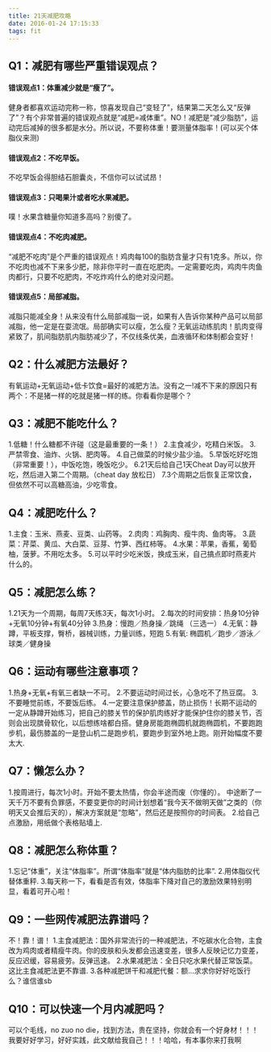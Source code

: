 ```yaml
---
title: 21天减肥攻略
date: 2016-01-24 17:15:33
tags: fit
---
```


## Q1：减肥有哪些严重错误观点？
#### 错误观点1：体重减少就是“瘦了”。
健身者都喜欢运动完称一称，惊喜发现自己“变轻了”，结果第二天怎么又“反弹了”？有个非常普遍的错误观点就是“减肥=减体重”。NO！减肥是“减少脂肪”，运动完后减掉的很多都是水分。所以说，不要称体重！要测量体脂率！(可以买个体脂仪来测)

#### 错误观点2：不吃早饭。
不吃早饭会得胆结石胆囊炎，不信你可以试试昂！

#### 错误观点3：只喝果汁或者吃水果减肥。
噗！水果含糖量你知道多高吗？别傻了。

#### 错误观点4：不吃肉减肥。
“减肥不吃肉”是个严重的错误观点！鸡肉每100的脂肪含量才只有1克多。所以，你不吃肉也减不下来多少肥，除非你平时一直在吃肥肉。一定需要吃肉，鸡肉牛肉鱼肉都行，只要不吃肥肉，不吃炸鸡什么的绝对没问题。

#### 错误观点5：局部减脂。
减脂只能减全身！从来没有什么局部减脂一说，如果有人告诉你某种产品可以局部减脂，他一定是在耍流氓。局部确实可以瘦，怎么瘦？无氧运动练肌肉！肌肉变得紧致了，肌间脂肪肌内脂肪减少了，不仅线条优美，血液循环和体制都会变好！

## Q2：什么减肥方法最好？
有氧运动+无氧运动+低卡饮食=最好的减肥方法。没有之一!减不下来的原因只有两个：不是猪一样的吃就是猪一样的练。你看看你是哪个？

## Q3：减肥不能吃什么？
1.低糖！什么糖都不许碰（这是最重要的一条！）
2.主食减少，吃精白米饭。
3.严禁零食、油炸、火锅、肥肉等。
4.自己做菜的时候少盐少油。
5.早饭吃好吃饱（非常重要！），中饭吃饱，晚饭吃少。
6.21天后给自己1天Cheat Day可以放开吃，然后进入第二个周期。（cheat day  放松日）
7.3个周期之后恢复正常饮食，但依然不可以高糖高油，少吃零食。

## Q4：减肥吃什么？
1.主食：玉米、燕麦、豆类、山药等。
2.肉肉：鸡胸肉、瘦牛肉、鱼肉等。
3.蔬菜：芹菜、黄瓜、大白菜、豆芽、竹笋、西红柿等。
4.水果：苹果，香蕉，葡萄柚，菠萝。不用吃太多。
5.可以平时少吃米饭，换成玉米，自己搞点即时燕麦片什么的。

## Q5：减肥怎么练？
1.21天为一个周期，每周7天练3天，每次1小时。
2.每次的时间安排：热身10分钟+无氧10分钟+有氧40分钟
3.热身：慢跑／热身操／跳绳 （三选一）
4.无氧：静蹲，平板支撑，臀桥，器械训练，力量训练，短跑
5.有氧: 椭圆机／跑步／游泳／球类／健身操

## Q6：运动有哪些注意事项？
1.热身+无氧+有氧三者缺一不可。
2.不要运动时间过长，心急吃不了热豆腐。
3.不要睡觉前练，不要饭后练。
4.一定要注意保护膝盖，防止损伤！长期不运动的一定从静蹲开始练习，把自己的膝关节的保护肌肉练好才能保护住你的膝关节，否则会出现膑骨软化，以后想练啥都白搭。健身房能跑椭圆机就跑椭圆机，不要跑跑步机，最伤膝盖的一是登山机二是跑步机，要跑步到室外地上跑。刚开始幅度不要太大.

## Q7：懒怎么办？
1.按周进行，每次1小时。开始不要太热情，你会半途而废（你懂的）。 中途断了一天千万不要有负罪感，不要变更你的时间计划想着“我今天不做明天做”之类的（你明天又会推后天的），解决方案就是“忽略”，然后还是按照你的时间表。
2.给自己点激励，用纸做个表格贴墙上.

## Q8：减肥怎么称体重？
1.忘记“体重”，关注“体脂率”。所谓“体脂率”就是“体内脂肪的比率”.
2.用体脂仪代替体重秤.
3.每天称一下，看看是否有效，体脂率下降对自己的激励效果特别明显，看着可开心啦！

## Q9：一些网传减肥法靠谱吗？
不！靠！谱！
1.主食减肥法：国外非常流行的一种减肥法，不吃碳水化合物，主食改为鸡肉或者精瘦牛肉。你的皮肤和头发都会迅速变差，很多人反映记忆力变差，反应迟缓，容易疲劳。反弹迅速。
2.水果减肥法：全日只吃水果代替正常饭菜。这比主食减肥法更不靠谱.
3.各种减肥饼干和减肥代餐：额...求求你好好吃饭行么？谁信谁sb

## Q10：可以快速一个月内减肥吗？
可以个毛线，no zuo no die，找到方法，贵在坚持，你就会有一个好身材！！！我要好好学习，好好实践，此文献给我自己！！！哈哈，有本事你来打我啊


